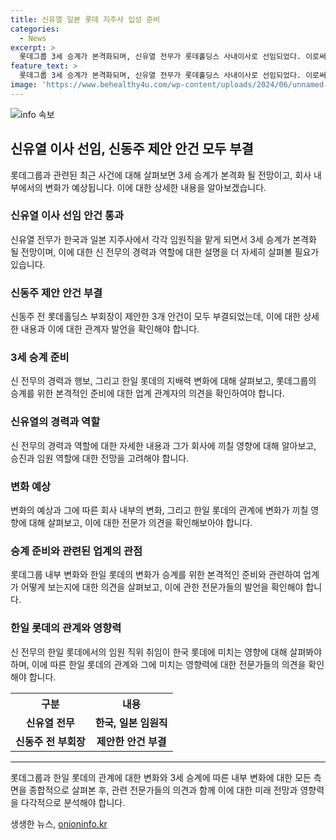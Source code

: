 ```yaml
---
title: 신유열 일본 롯데 지주사 입성 준비
categories:
  - News
excerpt: >
  롯데그룹 3세 승계가 본격화되며, 신유열 전무가 롯데홀딩스 사내이사로 선임되었다. 이로써 한일 양측의 임원직을 맡게 된 신 전무는 한일 롯데그룹의 지배력을 키우며 승계 작업을 본격화할 것으로 예상된다. 또한, 신 전무의 다양한 경영 경험과 능력이 롯데그룹에 긍정적인 영향을 미칠 것으로 전망되며, 한국과 일본의 롯데의 지배력 및 그룹의 상황을 파악하는 계기가 될 것으로 예측된다.
feature_text: >
  롯데그룹 3세 승계가 본격화되며, 신유열 전무가 롯데홀딩스 사내이사로 선임되었다. 이로써 한일 양측의 임원직을 맡게 된 신 전무는 한일 롯데그룹의 지배력을 키우며 승계 작업을 본격화할 것으로 예상된다. 또한, 신 전무의 다양한 경영 경험과 능력이 롯데그룹에 긍정적인 영향을 미칠 것으로 전망되며, 한국과 일본의 롯데의 지배력 및 그룹의 상황을 파악하는 계기가 될 것으로 예측된다.
image: 'https://www.behealthy4u.com/wp-content/uploads/2024/06/unnamed-file.png'
---
```


<p><img src="https://www.behealthy4u.com/wp-content/uploads/2024/06/unnamed-file.png" alt="info 속보" /></p>

<h2 data-ke-size="size26">신유열 이사 선임, 신동주 제안 안건 모두 부결</h2>

<p data-ke-size="size16">롯데그룹과 관련된 최근 사건에 대해 살펴보면 3세 승계가 본격화 될 전망이고, 회사 내부에서의 변화가 예상됩니다. 이에 대한 상세한 내용을 알아보겠습니다.</p>

<h3>신유열 이사 선임 안건 통과</h3>

<p data-ke-size="size16">신유열 전무가 한국과 일본 지주사에서 각각 임원직을 맡게 되면서 3세 승계가 본격화 될 전망이며, 이에 대한 신 전무의 경력과 역할에 대한 설명을 더 자세히 살펴볼 필요가 있습니다.</p>

<h3>신동주 제안 안건 부결</h3>

<p data-ke-size="size16">신동주 전 롯데홀딩스 부회장이 제안한 3개 안건이 모두 부결되었는데, 이에 대한 상세한 내용과 이에 대한 관계자 발언을 확인해야 합니다.</p>

<h3>3세 승계 준비</h3>

<p data-ke-size="size16">신 전무의 경력과 행보, 그리고 한일 롯데의 지배력 변화에 대해 살펴보고, 롯데그룹의 승계를 위한 본격적인 준비에 대한 업계 관계자의 의견을 확인하여야 합니다.</p>

<h3>신유열의 경력과 역할</h3>

<p data-ke-size="size16">신 전무의 경력과 역할에 대한 자세한 내용과 그가 회사에 끼칠 영향에 대해 알아보고, 승진과 임원 역할에 대한 전망을 고려해야 합니다.</p>

<h3>변화 예상</h3>

<p data-ke-size="size16">변화의 예상과 그에 따른 회사 내부의 변화, 그리고 한일 롯데의 관계에 변화가 끼칠 영향에 대해 살펴보고, 이에 대한 전문가 의견을 확인해보아야 합니다.</p>

<h3>승계 준비와 관련된 업계의 관점</h3>

<p data-ke-size="size16">롯데그룹 내부 변화와 한일 롯데의 변화가 승계를 위한 본격적인 준비와 관련하여 업계가 어떻게 보는지에 대한 의견을 살펴보고, 이에 관한 전문가들의 발언을 확인해야 합니다.</p>

<h3>한일 롯데의 관계와 영향력</h3>

<p data-ke-size="size16">신 전무의 한일 롯데에서의 임원 직위 취임이 한국 롯데에 미치는 영향에 대해 살펴봐야 하며, 이에 따른 한일 롯데의 관계와 그에 미치는 영향력에 대한 전문가들의 의견을 확인해야 합니다.</p>

<table>
  <tr>
    <th><b>구분</b></th>
    <th><b>내용</b></th>
  </tr>
  <tr>
    <td style="text-align: center; height: 17px;"><b>신유열 전무</b></td>
    <td style="text-align: center; height: 17px;"><b>한국, 일본 임원직</b></td>
  </tr>
  <tr>
    <td style="text-align: center; height: 17px;"><b>신동주 전 부회장</b></td>
    <td style="text-align: center; height: 17px;"><b>제안한 안건 부결</b></td>
  </tr>
</table>

<hr>

<p data-ke-size="size16">롯데그룹과 한일 롯데의 관계에 대한 변화와 3세 승계에 따른 내부 변화에 대한 모든 측면을 종합적으로 살펴본 후, 관련 전문가들의 의견과 함께 이에 대한 미래 전망과 영향력을 다각적으로 분석해야 합니다.</p>
생생한 뉴스, <a href="https://onioninfo.kr" rel="dofollow">onioninfo.kr</a>


